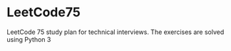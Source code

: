 # LeetCode75
LeetCode 75 study plan for technical interviews.
The exercises are solved using Python 3
